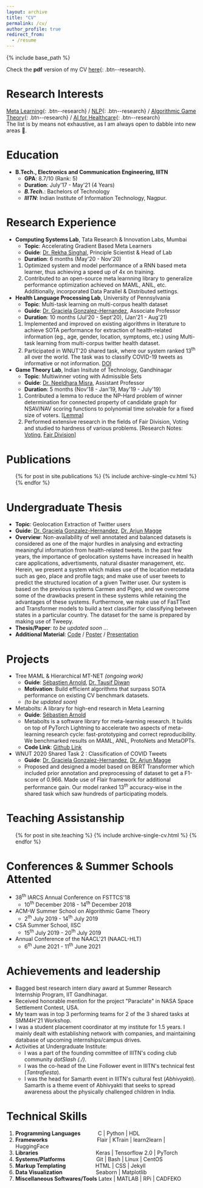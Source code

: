 ```yaml
---
layout: archive
title: "CV"
permalink: /cv/
author_profile: true
redirect_from:
  - /resume
---
```


{% include base_path %}

Check the **pdf** version of my CV [here](\files\Resume_Academic_v9.pdf){: .btn--research}.

Research Interests
======
[Meta Learning](#Buttons){: .btn--research} / [NLP](#Buttons){: .btn--research} / [Algorithmic Game Theory](#Buttons){: .btn--research} / [AI for Healthcare](#Buttons){: .btn--research}\
The list is by means not exhaustive, as I am always open to dabble into new areas 🚀. 

Education
======
* **B.Tech., Electronics and Communication Engineering, IIITN**
  * **GPA**: 8.7/10 (Rank: 5)
  * **Duration**: July'17 - May'21 (4 Years)
  * ***B.Tech.***: Bachelors of Technology
  * ***IIITN***: Indian Institute of Information Technology, Nagpur.

<!---Work Experience
======
* **Machine Learning Researcher**
  * **Computing Systems Lab, Tata Research & Innovation Labs.**
  * **Duties**: Proposing & Implementing Deep Learning Algorithms, Accelerating DL Pipelines.
  * **Guide**: [Dr. Rekha Singhal](https://www.linkedin.com/in/rekha-singhal-7122635/), Principle Scientist & Head of Lab
  * **Joined**: September'21
-->

Research Experience
======
* **Computing Systems Lab**, Tata Research & Innovation Labs, Mumbai
  * **Topic**: Accelerating Gradient Based Meta Learners
  * **Guide**: [Dr. Rekha Singhal](https://www.linkedin.com/in/rekha-singhal-7122635/), Principle Scientist & Head of Lab
  * **Duration**: 6 months (May'20 - Nov'20)
  1. Optimized system and model performance of a RNN based meta learner, thus achieving a speed up of 4x on training.
  2. Contributed to an open-source meta learnning library to generalize performance optimization achieved on MAML, ANIL, etc. Additionally, incorporated Data Parallel & Distributed settings.
* **Health Language Processing Lab**, University of Pennsylvania
  * **Topic**: Multi-task learning on multi-corpus health dataset
  * **Guide**: [Dr. Graciela Gonzalez-Hernandez](https://www.dbei.med.upenn.edu/bio/graciela-gonzalez-hernandez-ms-phd), Associate Professor
  * **Duration**: 10 months (Jul'20 - Sept'20), (Jan'21 - Aug'21)
  1. Implemented and improved on existing algorithms in literature to achieve SOTA performance for extraction of health-related information (eg., age, gender, location, symptoms, etc.) using Multi-task learning from multi-corpus twitter health dataset.
  2. Participated in WNUT'20 shared task, where our system ranked 13<sup>th</sup> all over the world. The task was to classify COVID-19 tweets as informative or not information. [DOI](https://aclanthology.org/2020.wnut-1.52/)
* **Game Theory Lab**, Indian Insitute of Technology, Gandhinagar
  * **Topic**: Multiwinner voting with Admissible Sets
  * **Guide**: [Dr. Neeldhara Misra](http://people.iitgn.ac.in/~neeldhara/), Assistant Professor
  * **Duration**: 5 months (Nov'18 - Jan'19, May'19 - July'19)
  1. Contributed a lemma to reduce the NP-Hard problem of winner determination for connected property of candidate graph for NSAV/NAV scoring functions to polynomial time solvable for a fixed size of voters. [[Lemma](/files/Multiwinner_Voting_with_Admissible_Sets.pdf)]
  2. Performed extensive research in the fields of Fair Division, Voting and studied to hardness of various problems. [Research Notes: [Voting](/files/Lecture_Series_on_Computational_Social_Choice.pdf), [Fair Division](/files/Lecture_Series_on_Fair_Division.pdf)]

Publications
======
  <ul>{% for post in site.publications %}
    {% include archive-single-cv.html %}
  {% endfor %}</ul>

Undergraduate Thesis
=====
* **Topic**: Geolocation Extraction of Twitter users
* **Guide**: [Dr. Graciela Gonzalez-Hernandez](https://www.dbei.med.upenn.edu/bio/graciela-gonzalez-hernandez-ms-phd), [Dr. Arjun Magge](https://www.linkedin.com/in/arjunmagge/)
* **Overview**: Non-availability of well annotated and balanced datasets is considered as one of the major hurdles in analysing and extracting meaningful information from health-related tweets. In the past few years, the importance of geolocation systems have increased in health care applications, advertisments, natural disaster management, etc. Herein, we present a system which makes use of the location metadata such as geo, place and profile tags; and make use of user tweets to predict the structured location of a given Twitter user. Our system is based on the previous systems Carmen and Pigeo, and we overcome some of the drawbacks present in these systems while retaining the advantages of these systems. Furthermore, we make use of FasTText and Transformer models to build a text classifier for classifying between states in a particular country. The dataset for the same is prepared by making use of Tweepy.
* **Thesis/Paper**: *to be updated soon ...*
* **Additional Material**: [Code](https://drive.google.com/drive/folders/1urA52CZ0nkzL9BMR7Up4lL2PiK4-c2N-?usp=sharing) / [Poster](/files/Poster_Geolocation_Extraction_from_Twitter.pdf) / [Presentation](/files/Geolocation_Extraction_for_Twitter.pdf)


Projects
======
* Tree MAML & Hierarchical MT-NET *(ongoing work)*
  * **Guide**: [Sébastien Arnold](http://seba1511.net/), [Dr. Tausif Diwan](https://www.linkedin.com/authwall?trk=ripf&trkInfo=AQGeiGkjpVFEkAAAAXq5_ZKo3NUTAk-LH7_xIewqBBIL8zZ6PYc1DSOSgcIumeCDu8Oy9t9ZCt84QJUIJCbFfOSsc8mzuS-hkA90IUlRHlfYfgaQWsdNFzI9QIduLBLVKEEjIC4=&originalReferer=https://www.google.com/&sessionRedirect=https%3A%2F%2Fin.linkedin.com%2Fin%2Ftausif-diwan-90584437)
  * **Motivation**: Build efficient algorithms that surpass SOTA performance on existing CV benchmark datasets.
  * *(to be updated soon)* 
* Metabolts: A library for high-end research in Meta Learning
  * **Guide**: [Sébastien Arnold](http://seba1511.net/)
  * Metabolts is a software library for meta-learning research. It builds on top of PyTorch Lightning to accelerate two aspects of meta-learning research cycle: fast-prototyping and correct reproducibility. We benchmarked results on MAML, ANIL, ProtoNets and MetaOPTs.
  * **Code Link**: [Github Link](https://github.com/learnables/learn2learn/tree/master/learn2learn/algorithms/lightning)
* WNUT 2020 Shared Task 2 : Classification of COVID Tweets
  * **Guide**: [Dr. Graciela Gonzalez-Hernandez](https://www.dbei.med.upenn.edu/bio/graciela-gonzalez-hernandez-ms-phd), [Dr. Arjun Magge](https://www.linkedin.com/in/arjunmagge/)
  * Proposed and designed a model based on BERT Transformer which included prior annotation and preprocessing of dataset to get a F1-score of 0.966. Made use of Flair framework for additional performance gain. Our model ranked $13^{th}$ accuracy-wise in the shared task which saw hundreds of participating models. 
  
Teaching Assistanship
======
  <ul>{% for post in site.teaching %}
    {% include archive-single-cv.html %}
  {% endfor %}</ul>
  
Conferences & Summer Schools Attented
======
* 38<sup>th</sup> IARCS Annual Conference on FSTTCS'18 
  * 10<sup>th</sup> December 2018 - 14<sup>th</sup> December 2018 
* ACM-W Summer School on Algorithmic Game Theory
  * 2<sup>th</sup> July 2019 - 14<sup>th</sup> July 2019
* CSA Summer School, IISC
  * 15<sup>th</sup> July 2019 - 20<sup>th</sup> July 2019
* Annual Conference of the NAACL'21 (NAACL-HLT)
  * 6<sup>th</sup> June 2021 - 11<sup>th</sup> June 2021

Achievements and leadership
======
* Bagged best research intern diary award at Summer Research Internship Program, IIT Gandhinagar.
* Received honorable mention for the project "Paraclate" in NASA Space Settlement Contest, USA.
* My team was in top 3 performing teams for 2 of the 3 shared tasks at SMM4H'21 Workshop.
* I was a student placement coordinator at my institute for 1.5 years. I mainly dealt with establishing network with companies, and maintaining database of upcoming internships/campus drives.
* Activities at Undergraduate Institute:
  * I was a part of the founding committee of IIITN's coding club community *dotSlash (./)*.
  * I was the co-head of the Line Follower event in IIITN's technical fest (*Tantrafiesta*).
  * I was the head for Samarth event in IIITN's cultural fest (*Abhivyakti*). Samarth is a theme event of Abhivyakti that seeks to spread awareness about the physically challenged children in India.

Technical Skills
======
1. **Programming Languages**&emsp;&emsp;&emsp; C \| Python \| HDL 
2. **Frameworks**&emsp;&emsp;&emsp;&emsp;&emsp;&emsp;&emsp;&emsp;&emsp; Flair \| KTrain \| learn2learn \| HuggingFace
3. **Libraries**&emsp;&emsp;&emsp;&emsp;&emsp;&emsp;&emsp;&emsp;&emsp;&emsp;&nbsp;&nbsp; Keras \| Tensorflow 2.0 \| PyTorch
4. **Systems/Platforms**&emsp;&emsp;&emsp;&emsp;&emsp;&nbsp;&nbsp; Git \| Bash \| Linux \| CentOS
5. **Markup Templating**&emsp;&emsp;&emsp;&emsp;&emsp;&nbsp; HTML \| CSS \| Jekyll
6. **Data Visualization**&emsp;&emsp;&emsp;&emsp;&emsp;&emsp; Seaborn \| Matplotlib
7. **Miscellaneous Softwares/Tools** Latex \| MATLAB \| RPi \| CADFEKO
